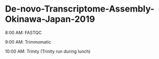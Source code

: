 # De-novo-Transcriptome-Assembly-Okinawa-Japan-2019

8:00 AM: FASTQC

9:00 AM: Trimmomatic

10:00 AM: Trinity (Trinity run during lunch)
